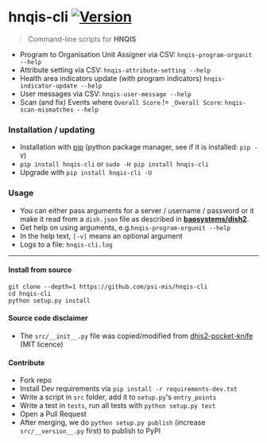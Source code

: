 # hnqis-cli [![Version](https://img.shields.io/pypi/v/hnqis-cli.svg)](https://pypi.python.org/pypi/hnqis-cli)

> Command-line scripts for **HNQIS**

* Program to Organisation Unit Assigner via CSV: `hnqis-program-orgunit --help`
* Attribute setting via CSV: `hnqis-attribute-setting --help`
* Health area indicators update (with program indicators) `hnqis-indicator-update --help`
* User messages via CSV: `hnqis-user-message --help`
* Scan (and fix) Events where `Overall Score` != `_Overall Score`: `hnqis-scan-mismatches --help`

### Installation / updating

* Installation with [pip](https://pip.pypa.io/en/stable/installing) (python package manager, see if it is installed: `pip -V`)
* `pip install hnqis-cli` or `sudo -H pip install hnqis-cli`
* Upgrade with `pip install hnqis-cli -U`

### Usage

* You can either pass arguments for a server / username / password or it make it read from a `dish.json` file as described in [**baosystems/dish2**](https://github.com/baosystems/dish2#configuration).
* Get help on using arguments, e.g.`hnqis-program-orgunit --help`
* In the help text, `[-v]` means an optional argument
* Logs to a file: `hnqis-cli.log`

---

#### Install from source

```
git clone --depth=1 https://github.com/psi-mis/hnqis-cli
cd hnqis-cli
python setup.py install
```

#### Source code disclaimer
- The `src/__init__.py` file was copied/modified from [dhis2-pocket-knife](https://github.com/davidhuser/dhis2-pocket-knife) (MIT licence)


#### Contribute

- Fork repo
- Install Dev requirements via `pip install -r requirements-dev.txt`
- Write a script in `src` folder, add it to `setup.py`'s `entry_points`
- Write a test in `tests`, run all tests with `python setup.py test`
- Open a Pull Request
- After merging, we do `python setup.py publish` (increase `src/__version__.py` first) to publish to PyPI

